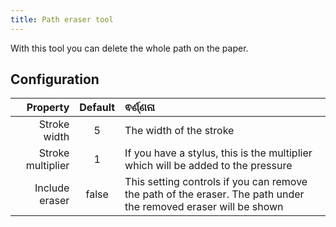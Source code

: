 ```yaml
---
title: Path eraser tool
---
```


With this tool you can delete the whole path on the paper.

## Configuration

|          Property | Default | ଵର୍ଣ୍ଣନା                                                                                                                        |
| ----------------: | :-----: | :------------------------------------------------------------------------------------------------------------------------------ |
|      Stroke width |    5    | The width of the stroke                                                                                                         |
| Stroke multiplier |    1    | If you have a stylus, this is the multiplier which will be added to the pressure                                                |
|    Include eraser |  false  | This setting controls if you can remove the path of the eraser. The path under the removed eraser will be shown |
